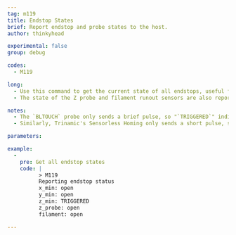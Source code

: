 ```yaml
---
tag: m119
title: Endstop States
brief: Report endstop and probe states to the host.
author: thinkyhead

experimental: false
group: debug

codes:
  - M119

long:
  - Use this command to get the current state of all endstops, useful for setup and troubleshooting. Endstops are reported as either "`open`" or "`TRIGGERED`".
  - The state of the Z probe and filament runout sensors are also reported with this command.

notes:
  - The `BLTOUCH` probe only sends a brief pulse, so "`TRIGGERED`" indicates the probe is in error state.
  - Similarly, Trinamic's Sensorless Homing only sends a short pulse, so for these "`TRIGGERED`" is unusual.

parameters:

example:
  -
    pre: Get all endstop states
    code: |
          > M119
          Reporting endstop status
          x_min: open
          y_min: open
          z_min: TRIGGERED
          z_probe: open
          filament: open

---
```

